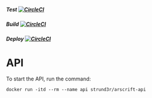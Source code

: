 ##### Test [![CircleCI](https://circleci.com/gh/arscrift/api/tree/test.svg?style=svg)](https://circleci.com/gh/arscrift/api/tree/test)
##### Build [![CircleCI](https://circleci.com/gh/arscrift/api/tree/staging.svg?style=svg)](https://circleci.com/gh/arscrift/api/tree/staging)
##### Deploy [![CircleCI](https://circleci.com/gh/arscrift/api/tree/master.svg?style=svg)](https://circleci.com/gh/arscrift/api/tree/master)

# API

To start the API, run the command:
```
docker run -itd --rm --name api strund3r/arscrift-api
```